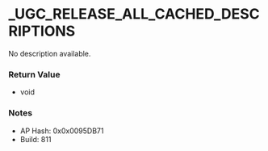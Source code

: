 # _UGC_RELEASE_ALL_CACHED_DESCRIPTIONS

No description available.

### Return Value
* void

### Notes
* AP Hash: 0x0x0095DB71
* Build: 811

